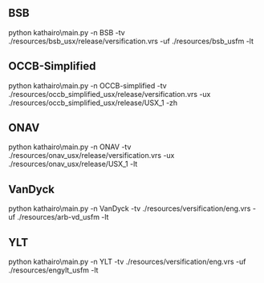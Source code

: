 ## BSB
python kathairo\main.py -n BSB -tv ./resources/bsb_usx/release/versification.vrs -uf ./resources/bsb_usfm -lt

## OCCB-Simplified
python kathairo\main.py -n OCCB-simplified -tv ./resources/occb_simplified_usx/release/versification.vrs -ux ./resources/occb_simplified_usx/release/USX_1 -zh

## ONAV
python kathairo\main.py -n ONAV -tv ./resources/onav_usx/release/versification.vrs -ux ./resources/onav_usx/release/USX_1 -lt

## VanDyck
python kathairo\main.py -n VanDyck -tv ./resources/versification/eng.vrs -uf ./resources/arb-vd_usfm -lt

## YLT
python kathairo\main.py -n YLT -tv ./resources/versification/eng.vrs -uf ./resources/engylt_usfm -lt